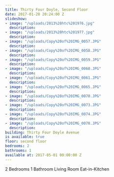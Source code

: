 ```yaml
---
title: Thirty Four Doyle, Second Floor
date: 2017-01-28 20:24:00 Z
slideshow:
- image: "/uploads/2013%20htc%201976.jpg"
  description:
- image: "/uploads/2013%20htc%201977.jpg"
  description:
- image: "/uploads/Copy%20of%20IMG_0057.JPG"
  description:
- image: "/uploads/Copy%20of%20IMG_0058.JPG"
  description:
- image: "/uploads/Copy%20of%20IMG_0059.JPG"
  description:
- image: "/uploads/Copy%20of%20IMG_0060.JPG"
  description:
- image: "/uploads/Copy%20of%20IMG_0061.JPG"
  description:
- image: "/uploads/Copy%20of%20IMG_0065.JPG"
  description:
- image: "/uploads/Copy%20of%20IMG_0070.JPG"
  description:
- image: "/uploads/Copy%20of%20IMG_0073.JPG"
  description:
- image: "/uploads/Copy%20of%20IMG_0074.JPG"
  description:
- image: "/uploads/Copy%20of%20IMG_0078.JPG"
  description:
building: Thirty Four Doyle Avenue
is available: true
floor: second floor
bedrooms: 2
bathrooms: 1
available at: 2017-05-01 00:00:00 Z
---
```


2 Bedrooms
1 Bathroom
Living Room
Eat-in-Kitchen
